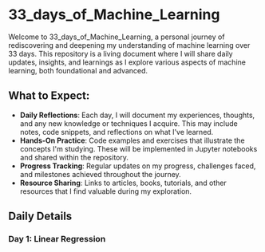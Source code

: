 # 33_days_of_Machine_Learning

Welcome to 33_days_of_Machine_Learning, a personal journey of rediscovering and deepening my understanding of machine learning over 33 days. This repository is a living document where I will share daily updates, insights, and learnings as I explore various aspects of machine learning, both foundational and advanced.

## What to Expect:
- <b>Daily Reflections</b>: Each day, I will document my experiences, thoughts, and any new knowledge or techniques I acquire. This may include notes, code snippets, and reflections on what I've learned.
- <b>Hands-On Practice</b>: Code examples and exercises that illustrate the concepts I'm studying. These will be implemented in Jupyter notebooks and shared within the repository.
- <b>Progress Tracking</b>: Regular updates on my progress, challenges faced, and milestones achieved throughout the journey.
- <b>Resource Sharing</b>: Links to articles, books, tutorials, and other resources that I find valuable during my exploration.

## Daily Details 

### Day 1: Linear Regression







